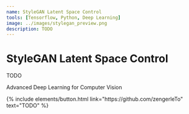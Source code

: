 ```yaml
---
name: StyleGAN Latent Space Control
tools: [Tensorflow, Python, Deep Learning]
image: ../images/stylegan_preview.png
description: TODO
---
```


# **StyleGAN Latent Space Control**
TODO

Advanced Deep Learning for Computer Vision

<p class="text-center">
{% include elements/button.html link="https://github.com/zengerleTo" text="TODO" %}
</p>